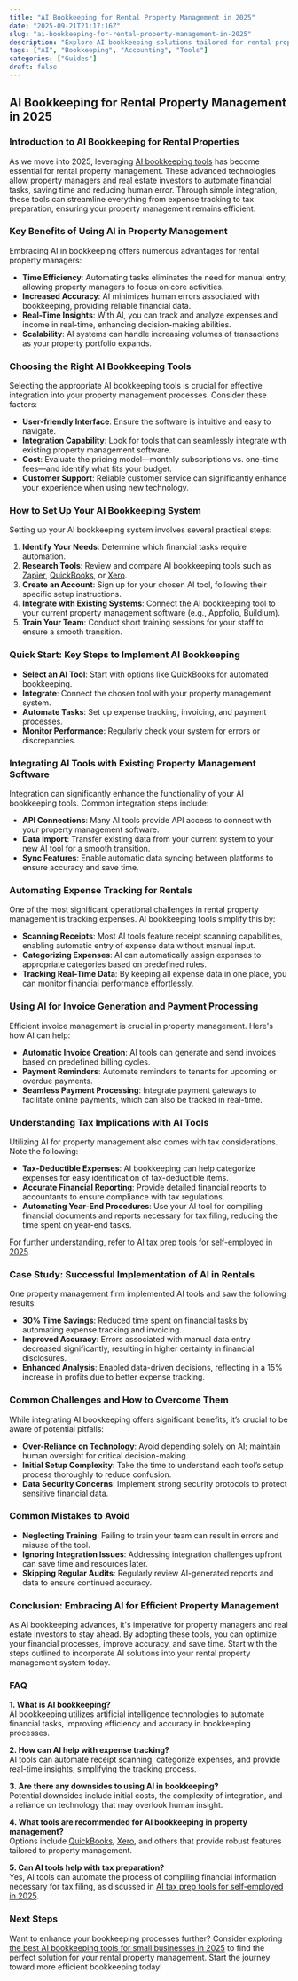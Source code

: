 ```yaml
---
title: "AI Bookkeeping for Rental Property Management in 2025"
date: "2025-09-21T21:17:16Z"
slug: "ai-bookkeeping-for-rental-property-management-in-2025"
description: "Explore AI bookkeeping solutions tailored for rental property management to streamline finances and enhance efficiency in 2025."
tags: ["AI", "Bookkeeping", "Accounting", "Tools"]
categories: ["Guides"]
draft: false
---
```


## AI Bookkeeping for Rental Property Management in 2025

### Introduction to AI Bookkeeping for Rental Properties

As we move into 2025, leveraging [AI bookkeeping tools](https://www.example.com) has become essential for rental property management. These advanced technologies allow property managers and real estate investors to automate financial tasks, saving time and reducing human error. Through simple integration, these tools can streamline everything from expense tracking to tax preparation, ensuring your property management remains efficient.

### Key Benefits of Using AI in Property Management

Embracing AI in bookkeeping offers numerous advantages for rental property managers:

- **Time Efficiency**: Automating tasks eliminates the need for manual entry, allowing property managers to focus on core activities.
- **Increased Accuracy**: AI minimizes human errors associated with bookkeeping, providing reliable financial data.
- **Real-Time Insights**: With AI, you can track and analyze expenses and income in real-time, enhancing decision-making abilities.
- **Scalability**: AI systems can handle increasing volumes of transactions as your property portfolio expands.

### Choosing the Right AI Bookkeeping Tools

Selecting the appropriate AI bookkeeping tools is crucial for effective integration into your property management processes. Consider these factors:

- **User-friendly Interface**: Ensure the software is intuitive and easy to navigate.
- **Integration Capability**: Look for tools that can seamlessly integrate with existing property management software.
- **Cost**: Evaluate the pricing model—monthly subscriptions vs. one-time fees—and identify what fits your budget.
- **Customer Support**: Reliable customer service can significantly enhance your experience when using new technology.

### How to Set Up Your AI Bookkeeping System

Setting up your AI bookkeeping system involves several practical steps:

1. **Identify Your Needs**: Determine which financial tasks require automation.
2. **Research Tools**: Review and compare AI bookkeeping tools such as [Zapier](https://zapier.com), [QuickBooks](https://quickbooks.intuit.com), or [Xero](https://www.xero.com).
3. **Create an Account**: Sign up for your chosen AI tool, following their specific setup instructions.
4. **Integrate with Existing Systems**: Connect the AI bookkeeping tool to your current property management software (e.g., Appfolio, Buildium).
5. **Train Your Team**: Conduct short training sessions for your staff to ensure a smooth transition.

### Quick Start: Key Steps to Implement AI Bookkeeping

- **Select an AI Tool**: Start with options like QuickBooks for automated bookkeeping.
- **Integrate**: Connect the chosen tool with your property management system.
- **Automate Tasks**: Set up expense tracking, invoicing, and payment processes.
- **Monitor Performance**: Regularly check your system for errors or discrepancies.

### Integrating AI Tools with Existing Property Management Software

Integration can significantly enhance the functionality of your AI bookkeeping tools. Common integration steps include:

- **API Connections**: Many AI tools provide API access to connect with your property management software.
- **Data Import**: Transfer existing data from your current system to your new AI tool for a smooth transition.
- **Sync Features**: Enable automatic data syncing between platforms to ensure accuracy and save time.

### Automating Expense Tracking for Rentals

One of the most significant operational challenges in rental property management is tracking expenses. AI bookkeeping tools simplify this by:

- **Scanning Receipts**: Most AI tools feature receipt scanning capabilities, enabling automatic entry of expense data without manual input.
- **Categorizing Expenses**: AI can automatically assign expenses to appropriate categories based on predefined rules.
- **Tracking Real-Time Data**: By keeping all expense data in one place, you can monitor financial performance effortlessly.

### Using AI for Invoice Generation and Payment Processing

Efficient invoice management is crucial in property management. Here's how AI can help:

- **Automatic Invoice Creation**: AI tools can generate and send invoices based on predefined billing cycles.
- **Payment Reminders**: Automate reminders to tenants for upcoming or overdue payments.
- **Seamless Payment Processing**: Integrate payment gateways to facilitate online payments, which can also be tracked in real-time.

### Understanding Tax Implications with AI Tools

Utilizing AI for property management also comes with tax considerations. Note the following:

- **Tax-Deductible Expenses**: AI bookkeeping can help categorize expenses for easy identification of tax-deductible items.
- **Accurate Financial Reporting**: Provide detailed financial reports to accountants to ensure compliance with tax regulations.
- **Automating Year-End Procedures**: Use your AI tool for compiling financial documents and reports necessary for tax filing, reducing the time spent on year-end tasks.

For further understanding, refer to [AI tax prep tools for self-employed in 2025](/posts/ai-tax-prep-tools-for-self-employed-in-2025/).

### Case Study: Successful Implementation of AI in Rentals

One property management firm implemented AI tools and saw the following results:

- **30% Time Savings**: Reduced time spent on financial tasks by automating expense tracking and invoicing.
- **Improved Accuracy**: Errors associated with manual data entry decreased significantly, resulting in higher certainty in financial disclosures.
- **Enhanced Analysis**: Enabled data-driven decisions, reflecting in a 15% increase in profits due to better expense tracking.

### Common Challenges and How to Overcome Them

While integrating AI bookkeeping offers significant benefits, it’s crucial to be aware of potential pitfalls:

- **Over-Reliance on Technology**: Avoid depending solely on AI; maintain human oversight for critical decision-making.
- **Initial Setup Complexity**: Take the time to understand each tool’s setup process thoroughly to reduce confusion.
- **Data Security Concerns**: Implement strong security protocols to protect sensitive financial data.

### Common Mistakes to Avoid

- **Neglecting Training**: Failing to train your team can result in errors and misuse of the tool.
- **Ignoring Integration Issues**: Addressing integration challenges upfront can save time and resources later.
- **Skipping Regular Audits**: Regularly review AI-generated reports and data to ensure continued accuracy.

### Conclusion: Embracing AI for Efficient Property Management

As AI bookkeeping advances, it's imperative for property managers and real estate investors to stay ahead. By adopting these tools, you can optimize your financial processes, improve accuracy, and save time. Start with the steps outlined to incorporate AI solutions into your rental property management system today.

### FAQ

**1. What is AI bookkeeping?**  
AI bookkeeping utilizes artificial intelligence technologies to automate financial tasks, improving efficiency and accuracy in bookkeeping processes.

**2. How can AI help with expense tracking?**  
AI tools can automate receipt scanning, categorize expenses, and provide real-time insights, simplifying the tracking process.

**3. Are there any downsides to using AI in bookkeeping?**  
Potential downsides include initial costs, the complexity of integration, and a reliance on technology that may overlook human insight.

**4. What tools are recommended for AI bookkeeping in property management?**  
Options include [QuickBooks](https://quickbooks.intuit.com), [Xero](https://www.xero.com), and others that provide robust features tailored to property management.

**5. Can AI tools help with tax preparation?**  
Yes, AI tools can automate the process of compiling financial information necessary for tax filing, as discussed in [AI tax prep tools for self-employed in 2025](/posts/ai-tax-prep-tools-for-self-employed-in-2025/).

### Next Steps

Want to enhance your bookkeeping processes further? Consider exploring [the best AI bookkeeping tools for small businesses in 2025](/posts/best-ai-bookkeeping-tools-for-small-businesses-2025/) to find the perfect solution for your rental property management. Start the journey toward more efficient bookkeeping today!
